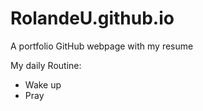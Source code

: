 # RolandeU.github.io
A portfolio GitHub webpage with my resume

My daily Routine:
- Wake up 
- Pray

